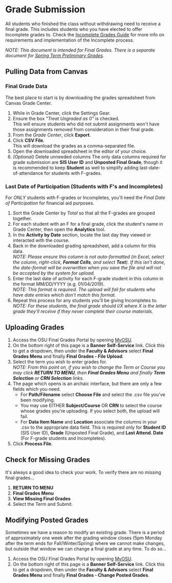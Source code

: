 # Grade Submission

All students who finished the class without withdrawing need to receive a final grade.  This includes students who you have elected to offer Incomplete grades to.  Check the [Incomplete Grades Guide](Incompletes.html) for more info on requirements and implementation of the Incomplete process.

_NOTE: This document is intended for Final Grades. There is a separate document for [Spring Term Preliminary Grades](PreliminaryGrades.html)._

## Pulling Data from Canvas

### Final Grade Data

The best place to start is by downloading the grades spreadsheet from Canvas Grade Center.

1. While in Grade Center, click the Settings Gear.
2. Ensure the box _"Treat Ungraded as 0"_ is checked.  
This will ensure students who did not submit assignments won't have those assignments removed from consideration in their final grade.
3. From the _Grade Center_, click **Export**.
4. Click **CSV File**.  
This will download the grades as a comma-separated file.
5. Open the downloaded spreadsheet in the editor of your choice. 
6. _(Optional)_ Delete unneeded columns
The only data columns required for grade submission are **SIS User ID** and **Unposted Final Grade**, though it is recommended to keep **Student** as well to simplify adding last-date-of-attendance for students with F-grades.

### Last Date of Participation (Students with F's and Incompletes)

For _ONLY_ students with F-grades or Incompletes, you'll need the _Final Date of Participation_ for financial aid purposes.

1. Sort the Grade Center by _Total_ so that all the F-grades are grouped together.
2. For each student with an F for a final grade, click the student's name in Grade Center, then open the **Analytics** tool.
3. In the **Activity by Date** section, locate the last day they viewed or interacted with the course.
4. Back in the downloaded grading spreadsheet, add a column for this data.  
_NOTE: Please ensure this column is not auto-formatted (in Excel, select the column, right-click, **Format Cells**, and select **Text**). If this isn't done, the date-format will be overwritten when you save the file and will not be accepted by the system for upload._
5. Enter the last date of activity for each F-grade student in this column in the format MM/DD/YYYY (e.g. 01/04/2019).  
_NOTE:  This format is required. The upload will fail for students who have date entries which don't match this format._
6. Repeat this process for any students you'll be giving Incompletes to.  
_NOTE: For these students, the final grade should I/X where X is the letter grade they'll receive if they never complete their course materials._

## Uploading Grades

1. Access the OSU Final Grades Portal by opening [MyOSU](https://myosu.oregonstate.edu/). 
2. On the bottom right of this page is a **Banner Self-Service** link.  Click this to get a dropdown, then under the **Faculty & Advisors** select **Final Grades Menu** and finally **Final Grades - File Upload**.
3. Select the term you wish to enter grades for.  
_NOTE: From this point on, if you wish to change the Term or Course you may click **RETURN TO MENU**, then **Final Grades Menu** and finally **Term Selection** or **CRN Selection** links._
4. The page which opens is an archaic interface, but there are only a few fields which you need.
    - For **Path/Filename** select **Choose File** and select the .csv file you've been modifying.
    - You may use EITHER **Subject/Course** OR **CRN** to select the course whose grades you're uploading. If you select both, the upload will fail.
    - For **Data Item Name** and **Location** associate the columns in your .csv to the appropriate data field.  This is required only for **Student ID** (SIS User ID), **Grade** (Unposted Final Grade), and **Last Attend. Date** (For F-grade students and Incompletes).
5. Click **Process File**.

## Check for Missing Grades

It's always a good idea to check your work.  To verify there are no missing final grades...

1. **RETURN TO MENU**
2. **Final Grades Menu**
3. **View Missing Final Grades**
4. Select the Term and Submit.

## Modifying Posted Grades

Sometimes we have a reason to modify an existing grade.  There is a period of approximately one week after the grading window closes (5pm Monday after the term ends for Fall/Winter/Spring) where we cannot make changes, but outside that window we can change a final grade at any time. To do so...

1. Access the OSU Final Grades Portal by opening [MyOSU](https://myosu.oregonstate.edu/). 
2. On the bottom right of this page is a **Banner Self-Service** link.  Click this to get a dropdown, then under the **Faculty & Advisors** select **Final Grades Menu** and finally **Final Grades - Change Posted Grades**.
